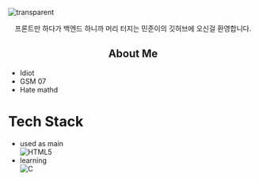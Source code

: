 ![transparent](https://capsule-render.vercel.app/api?type=transparent&fontColor=703ee5&text=MinJun's%20GitHub%20&height=150&fontSize=60&desc=Welcome!&descAlignY=75&descAlign=60)

<p style="text-align:center">프론트만 하다가 백엔드 하니까 머리 터지는 민준이의 깃허브에 오신걸 환영합니다.</p>

<h2 style="text-align:center">About Me</h2>

- Idiot
- GSM 07
- Hate mathd

# Tech Stack

- used as main<br>
![HTML5](https://img.shields.io/badge/html5-%23E34F26.svg?style=for-the-badge&logo=html5&logoColor=white)<br>
- learning<br>
![C](https://img.shields.io/badge/c-%2300599C.svg?style=for-the-badge&logo=c&logoColor=white)

<!--
**zzunipark/zzunipark** is a ✨ _special_ ✨ repository because its `README.md` (this file) appears on your GitHub profile.

Here are some ideas to get you started:

- 🔭 I’m currently working on ...
- 🌱 I’m currently learning ...
- 👯 I’m looking to collaborate on ...
- 🤔 I’m looking for help with ...
- 💬 Ask me about ...
- 📫 How to reach me: ...
- 😄 Pronouns: ...
- ⚡ Fun fact: ...
-->

